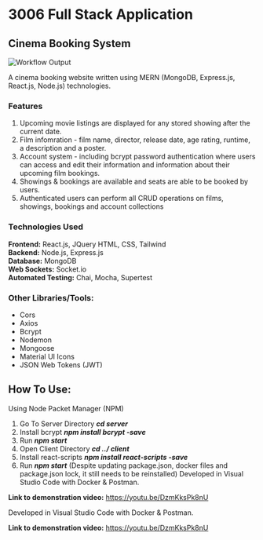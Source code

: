 # 3006 Full Stack Application
## Cinema Booking System 
![Workflow Output](https://github.com/Dan-Livermore/COMP3006-Cinema/actions/workflows/test.yml/badge.svg)

A cinema booking website written using MERN (MongoDB, Express.js, React.js, Node.js) technologies.

### Features
1. Upcoming movie listings are displayed for any stored showing after the current date.
2. Film infomration - film name, director, release date, age rating, runtime, a description and a poster.
3. Account system - including bcrypt password authentication where users can access and edit their information and information about their upcoming film bookings.
4. Showings & bookings are available and seats are able to be booked by users.
5. Authenticated users can perform all CRUD operations on films, showings, bookings and account collections

### Technologies Used 
__Frontend:__ React.js, JQuery HTML, CSS, Tailwind <br>
__Backend:__ Node.js, Express.js <br> 
__Database:__ MongoDB <br>
__Web Sockets:__ Socket.io  <br>
__Automated Testing:__ Chai, Mocha, Supertest <br>

### Other Libraries/Tools: 
- Cors
- Axios
- Bcrypt
- Nodemon
- Mongoose
- Material UI Icons
- JSON Web Tokens (JWT)

## How To Use:
Using Node Packet Manager (NPM)
1. Go To Server Directory __*cd server*__
2. Install bcrypt __*npm install bcrypt -save*__ 
3. Run __*npm start*__
4. Open Client Directory __*cd ../ client*__
5. Install react-scripts __*npm install react-scripts -save*__
6. Run __*npm start*__
(Despite updating package.json, docker files and package.json lock, it still needs to be reinstalled)
Developed in Visual Studio Code with Docker & Postman.

__Link to demonstration video:__ https://youtu.be/DzmKksPk8nU

Developed in Visual Studio Code with Docker & Postman.

__Link to demonstration video:__ https://youtu.be/DzmKksPk8nU